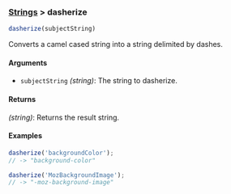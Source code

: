 ### [Strings](../) > dasherize

```js
dasherize(subjectString)
```

Converts a camel cased string into a string delimited by dashes.

#### Arguments

- `subjectString` _(string)_: The string to dasherize.

#### Returns

_(string)_: Returns the result string.

#### Examples
```js
dasherize('backgroundColor');
// -> "background-color"

dasherize('MozBackgroundImage');
// -> "-moz-background-image"
```
